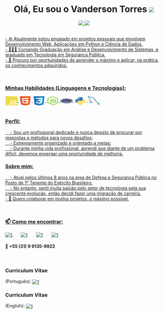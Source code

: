 <h1 align="center"> Olá, Eu sou o Vanderson Torres <img src="https://github.com/blackcater/blackcater/raw/main/images/Hi.gif" height="32"/> </h1>

<div style="display: inline_block" align="center">
  <a href="https://github.com/VandersonTorres">
    <img height="180em" src="https://github-readme-stats.vercel.app/api?username=VandersonTorres&show_icons=true&hide=prs&theme=merko">
    <img height="180em" src="https://github-readme-stats.vercel.app/api/top-langs/?username=VandersonTorres&layout=compact"
  </a>
</div><br/>

<div>
   <p>
    - ⚙️ Atualmente estou engajado em projetos pessoais que envolvem Desenvolvimento Web, Aplicações em Python e Ciência de Dados. <br/>
    - 👨🏽‍🎓 Cursando Graduação em Análise e Desenvolvimento de Sistemas, e graduado em Tecnologia em Segurança Pública. <br/>
    - 👀 Procuro por oportunidades de aprender o máximo e aplicar, na prática, os conhecimentos adquiridos.
  </p>
</div>

<div style="display: inline_block"><br/>
  <h3> Minhas Habilidades (Linguagens e Tecnologias): </h3>
  <img align="center" alt="Vanderson-Js" height="30" width="40" src="https://raw.githubusercontent.com/devicons/devicon/master/icons/javascript/javascript-plain.svg">
  <img align="center" alt="Vanderson-HTML" height="30" width="40" src="https://raw.githubusercontent.com/devicons/devicon/master/icons/html5/html5-original.svg">
  <img align="center" alt="Vanderson-CSS" height="30" width="40" src="https://raw.githubusercontent.com/devicons/devicon/master/icons/css3/css3-original.svg">
  <img align="center" alt="Vanderson-Node" height="30" width="40" src="https://raw.githubusercontent.com/devicons/devicon/master/icons/nodejs/nodejs-original.svg">
  <img align="center" alt="Vanderson-Php" height="30" width="40" src="https://raw.githubusercontent.com/devicons/devicon/master/icons/php/php-original.svg">
  <img align="center" alt="Vanderson-Python" height="30" width="40" src="https://raw.githubusercontent.com/devicons/devicon/master/icons/python/python-original.svg">
  <img align="center" alt="Vanderson-Mysql" height="30" width="40" src="https://raw.githubusercontent.com/devicons/devicon/master/icons/mysql/mysql-original.svg">
</div><br/>

<div>
  <h3> Perfil: </h3>
  <p>
    &nbsp&nbsp&nbsp - Sou um profissional dedicado e nunca desisto de procurar por respostas e métodos para novos desafios;<br/>
    &nbsp&nbsp&nbsp - Extremamente organizado e orientado a metas;</br>
    &nbsp&nbsp&nbsp - Durante minha vida profissional, aprendi que diante de um problema difícil, devemos enxergar uma oportunidade de melhoria.<br/>
  </p>
  
  <h3> Sobre mim: </h3>
  <p>
    &nbsp&nbsp&nbsp - Atuei pelos últimos 8 anos na área de Defesa e Segurança Pública no Posto de 1º Tenente do Exército Brasileiro. <br/>
    &nbsp&nbsp&nbsp - No entanto, senti muita paixão pelo setor de tecnologia pela sua crescente evolução, então decidi fazer uma migração de carreira. <br/>
    - 🤝 Quero colaborar em muitos projetos, o máximo possível.
  </p></br>
</div>

<div>
  <h3> 📫 Como me encontrar: </h3>
  <p align="left" dir="auto">
    <a a rel="noopener" data-link="mailto:vanderson.torres1@hotmail.com" href="mailto:vanderson.torres1@hotmail.com" target="_top"><img align="center" src="https://bit.ly/3EYccvH" alt="1" height="50" width="50" style="max-width: 100%;"> </a> &nbsp &nbsp &nbsp
    <a href="https://www.linkedin.com/in/vanderson-torres-de-fátima" rel="nofollow"><img align="center" src="https://bit.ly/3yepBf4" alt="1" height="40" width="40" style="max-width: 100%;"></a> &nbsp &nbsp &nbsp
    <a href="https://www.instagram.com/vanderson._torres/" rel="nofollow"><img align="center" src="https://bit.ly/3IPIQ3B" alt="1" height="40" width="40" style="max-width: 100%;"></a> &nbsp &nbsp &nbsp
    <a href="https://api.whatsapp.com/send?phone=5531991359922" rel="nofollow"><img align="center" src="https://bit.ly/3Je30pl" alt="1" height="40" width="40" style="max-width: 100%;"></a><br/>
  </p>
  <h4> 📲 +55 (31) 9 9135-9922 </h4>
</div><br/>

<div>
  <h3> Curriculum Vitae </h3>
  <p>
    (Português): <a href="https://bit.ly/3mq0fIF" rel="nofollow"><img align="center" src="https://bit.ly/3YiAyXD" alt="1" height="60" width="80" style="max-width: 100%;"></a>
  </p>
  <h3> Curriculum Vitae </h3>
  <p>
    (English): <a href="https://bit.ly/3ZymvOY" rel="nofollow"><img align="center" src="https://bit.ly/3YiAyXD" alt="1" height="60" width="80" style="max-width: 100%;"></a></br>
  </p>
</div>

